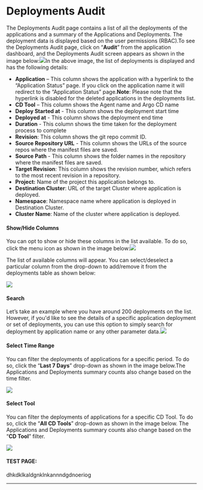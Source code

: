 # Deployments Audit



The Deployments Audit page contains a list of all the deployments of the applications and a summary of the Applications and Deployments. The deployment data is displayed based on the user permissions (RBAC).To see the Deployments Audit page, click on “**Audit**” from the application dashboard, and the Deployments Audit screen appears as shown in the image below:![](https://lh4.googleusercontent.com/7h8bn5t53QRmyV\_\_qzjsN8KexhWRFopvgk42kVmm9Who7dQLoUgaG-xcbG58R7Nl-PijtqF8-tULH5EOI8OQCgn4nW8F0jDfb514hCL1aMQAud8GLPXze6\_xK8ffM4ufcmxfIne-RH2aJV7sl1BzB1mt7xKKagmQ9hGxUzS-nMrpJcZmCFUBI6fmAA)In the above image, the list of deployments is displayed and has the following details:

* **Application** – This column shows the application with a hyperlink to the “Application Status” page. If you click on the application name it will redirect to the “Application Status” page.**Note**: Please note that the hyperlink is disabled for the deleted applications in the deployments list.
* **CD Tool** – This column shows the Agent name and Argo CD name
* **Deploy Started at** - This column shows the deployment start time
* **Deployed at** - This column shows the deployment end time
* **Duration** - This column shows the time taken for the deployment process to complete
* **Revision**: This column shows the git repo commit ID.
* **Source Repository URL** - This column shows the URLs of the source repos where the manifest files are saved.
* **Source Path** - This column shows the folder names in the repository where the manifest files are saved.
* **Target Revision**: This column shows the revision number, which refers to the most recent revision in a repository.
* **Project:** Name of the project this application belongs to.
* **Destination Cluster**: URL of the target Cluster where application is deployed.
* **Namespace**: Namespace name where application is deployed in Destination Cluster.
* **Cluster Name**: Name of the cluster where application is deployed.

#### Show/Hide Columns <a href="#show-hide-columns" id="show-hide-columns"></a>

You can opt to show or hide these columns in the list available. To do so, click the menu icon as shown in the image below:![](https://lh3.googleusercontent.com/2luywDghe02PtVPxgH0kaUucEUcVrJoh-7HYo\_5yaWGaiQ6xvXORT4YIU-bNre54WnrwdI\_BXWHpjiVpicWMQRxwCY8No4Id1-3HFv5a9m0Qafp-CUekNTWt1vLcWRYOdQ3O9CL3n-Z-0eczU1RWC4NKmFwzLxhmmlAAYYJHg-VFZjv0Dafr8d4c4w)

The list of available columns will appear. You can select/deselect a particular column from the drop-down to add/remove it from the deployments table as shown below:

![](https://lh3.googleusercontent.com/jdTuK7XLdbTCc-PhnTXN\_IdXLWxrvHH06DhYHifjYpDJdUylf-NTlPNviN6LDzR65dOjmsw0sVDfSPIm0R4ZrjpWuotMybd3lKRQl17HoztF\_FGudF-5kHbVlH15HHI5vTltCw4WUQcuI1lZKAQUh5AcA3piMWZjryWJQ7lE9KxN1m20i21HzxxrMw)

#### **Search** <a href="#search" id="search"></a>

Let’s take an example where you have around 200 deployments on the list. However, if you'd like to see the details of a specific application deployment or set of deployments, you can use this option to simply search for deployment by application name or any other parameter data.![](https://lh3.googleusercontent.com/u3WzjGiuaCJVqkxYGVx4Fjb82\_DF3I6nsbOwITSuMbc99Gi1kKIl1Gco2UmfLSwf5OwFsmLquXSLLlsDnAlCkrTscS0muG5iXnsIHX7Rx2k5y3qVcZ8LXMGqeeChJAcu04d26gxgRZ-slwjlhgc4vCBZ\_e7VBpbeCUM2kAO\_j7acsv\_gFcPW2saSVQ)

#### **Select Time Range** <a href="#select-time-range" id="select-time-range"></a>

You can filter the deployments of applications for a specific period. To do so, click the “**Last 7 Days**” drop-down as shown in the image below.The Applications and Deployments summary counts also change based on the time filter.

![](https://lh4.googleusercontent.com/ncVt9tiZERDN9sBk2cZ9QjpB5Z-7fnUxgSvH7\_ayVuvosMQbNVNHr5Kz-cDNpH-dL2bARKzYR33L\_h\_3Z0Vl8FEj5oiA3HBzvhLbJcNOaoCr4CCNlGYQzM2L6bFN8B5-4n9GH5F3qrjND5ri\_P3cLuX4FcItucJxEVm1RNNzAmmMc8oBb03PBCvi6w)

#### Select Tool <a href="#select-cd-tool" id="select-cd-tool"></a>

You can filter the deployments of applications for a specific CD Tool. To do so, click the “**All CD Tools**” drop-down as shown in the image below. The Applications and Deployments summary counts also change based on the “**CD Tool**” filter.

![](https://lh3.googleusercontent.com/CR2EMm4oQWl9Zy-rUfroQA9n76YI-WLNDsZpIoYRuRVPNYzgZgFp7qLMkql\_WQdlj6ckSZHtio-ujjMQcLzvGdEpZQotP3dlvFJ3\_Iz1fpRXdyksOiVl5i1Mzb6wO1W2zgWDFxe8plkvkuirgijwyfo3\_8bLF3cAEJHqOhEmRejzlXeZkwgk86II2Q)

#### TEST PAGE:
dhkdklkaldgnklnkannndgdnoeriog

****

